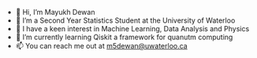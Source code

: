 - 👋 Hi, I’m Mayukh Dewan
- 👀 I’m a Second Year Statistics Student at the University of Waterloo
- 🌱 I have a keen interest in Machine Learning, Data Analysis and Physics
- 💞️ I’m currently learning Qiskit a framework for quanutm computing
- 📫 You can reach me out at m5dewan@uwaterloo.ca

<!---
mayukh3333/mayukh3333 is a ✨ special ✨ repository because its `README.md` (this file) appears on your GitHub profile.
You can click the Preview link to take a look at your changes.
--->
